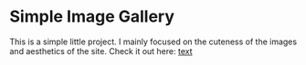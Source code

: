 # Simple Image Gallery
This is a simple little project. I mainly focused on the cuteness of the images and aesthetics of the site. Check it out here: [text](https://manzurayusup.github.io/image-gallery/)